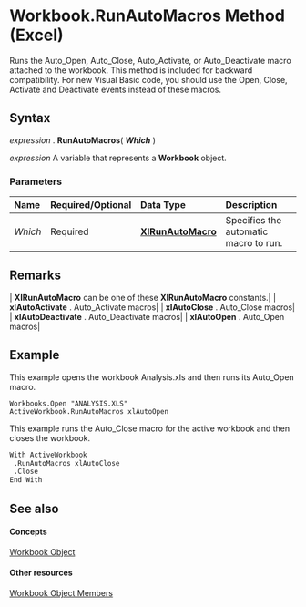 
# Workbook.RunAutoMacros Method (Excel)

Runs the Auto_Open, Auto_Close, Auto_Activate, or Auto_Deactivate macro attached to the workbook. This method is included for backward compatibility. For new Visual Basic code, you should use the Open, Close, Activate and Deactivate events instead of these macros.


## Syntax

 _expression_ . **RunAutoMacros**( **_Which_** )

 _expression_ A variable that represents a **Workbook** object.


### Parameters



|**Name**|**Required/Optional**|**Data Type**|**Description**|
|:-----|:-----|:-----|:-----|
| _Which_|Required| **[XlRunAutoMacro](03724ab8-23dd-1bbd-6a47-719309a17648.md)**|Specifies the automatic macro to run.|

## Remarks





| **XlRunAutoMacro** can be one of these **XlRunAutoMacro** constants.|
| **xlAutoActivate** . Auto_Activate macros|
| **xlAutoClose** . Auto_Close macros|
| **xlAutoDeactivate** . Auto_Deactivate macros|
| **xlAutoOpen** . Auto_Open macros|

## Example

This example opens the workbook Analysis.xls and then runs its Auto_Open macro.


```
Workbooks.Open "ANALYSIS.XLS" 
ActiveWorkbook.RunAutoMacros xlAutoOpen
```

This example runs the Auto_Close macro for the active workbook and then closes the workbook.




```vb
With ActiveWorkbook 
 .RunAutoMacros xlAutoClose 
 .Close 
End With
```


## See also


#### Concepts


[Workbook Object](8c00aa60-c974-eed3-0812-3c9625eb0d4c.md)
#### Other resources


[Workbook Object Members](dce102a3-25de-3ff4-2ce5-bc56e08baca7.md)
